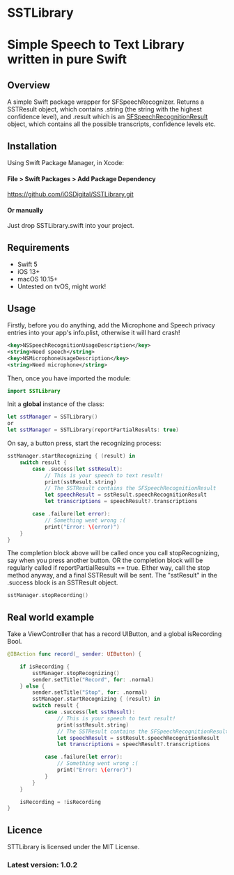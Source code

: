 # SSTLibrary
# Simple Speech to Text Library written in pure Swift

## Overview
A simple Swift package wrapper for SFSpeechRecognizer. Returns a SSTResult object, which contains .string (the string with the highest confidence level), and .result which is an [SFSpeechRecognitionResult](https://developer.apple.com/documentation/speech/sfspeechrecognitionresult) object, which contains all the possible transcripts, confidence levels etc.

## Installation
Using Swift Package Manager, in Xcode:

#### File > Swift Packages > Add Package Dependency
https://github.com/iOSDigital/SSTLibrary.git

#### Or manually
Just drop SSTLibrary.swift into your project.

## Requirements
* Swift 5
* iOS 13+
* macOS 10.15+
* Untested on tvOS, might work!

## Usage
Firstly, before you do anything, add the Microphone and Speech privacy entries into your app's info.plist, otherwise it will hard crash!

```xml
<key>NSSpeechRecognitionUsageDescription</key>
<string>Need speech</string>
<key>NSMicrophoneUsageDescription</key>
<string>Need microphone</string>
```

Then, once you have imported the module:

```swift
import SSTLibrary
```

Init a **global** instance of the class:

```swift
let sstManager = SSTLibrary()
or
let sstManager = SSTLibrary(reportPartialResults: true)
```

On say, a button press, start the recognizing process:

```swift
sstManager.startRecognizing { (result) in
    switch result {
        case .success(let sstResult):
            // This is your speech to text result!
            print(sstResult.string)
            // The SSTResult contains the SFSpeechRecognitionResult
            let speechResult = sstResult.speechRecognitionResult
            let transcriptions = speechResult?.transcriptions

        case .failure(let error):
            // Something went wrong :(
            print("Error: \(error)")
    }
}
```

The completion block above will be called once you call stopRecognizing, say when you press another button.
OR the completion block will be regularly called if reportPartialResults == true.
Either way, call the stop method anyway, and a final SSTResult will be sent.
The "sstResult" in the .success block is an SSTResult object.

```swift
sstManager.stopRecording()
```

## Real world example

Take a ViewController that has a record UIButton, and a global isRecording Bool.

```swift
@IBAction func record(_ sender: UIButton) {

    if isRecording {
        sstManager.stopRecognizing()
        sender.setTitle("Record", for: .normal)
    } else {
        sender.setTitle("Stop", for: .normal)
        sstManager.startRecognizing { (result) in
        switch result {
            case .success(let sstResult):
                // This is your speech to text result!
                print(sstResult.string)
                // The SSTResult contains the SFSpeechRecognitionResult
                let speechResult = sstResult.speechRecognitionResult
                let transcriptions = speechResult?.transcriptions

            case .failure(let error):
                // Something went wrong :(
                print("Error: \(error)")
            }
        }
    }

    isRecording = !isRecording
}
```

## Licence
STTLibrary is licensed under the MIT License.

### Latest version: 1.0.2
